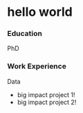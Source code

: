 # hello world

### Education
 PhD

### Work Experience
Data  
- big impact project 1!
- big impact project 2!
